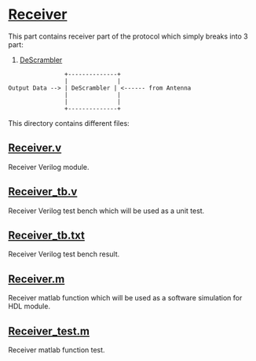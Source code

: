 # [Receiver](https://github.com/sadrasabouri/802.11a/tree/master/Hardware/Receiver)
This part contains receiver part of the protocol which simply breaks into 3 part:

1. [DeScrambler](https://github.com/sadrasabouri/802.11a/tree/master/Hardware/Receiver/DeScrambler)

```
                +--------------+ 
                |              |
Output Data --> | DeScrambler | <------ from Antenna
                |              |
                |              |
                +--------------+
```

This directory contains different files:

## [Receiver.v](https://github.com/sadrasabouri/802.11a/tree/master/Hardware/Receiver/Receiver.v)
Receiver Verilog module.

## [Receiver_tb.v](https://github.com/sadrasabouri/802.11a/tree/master/Hardware/Receiver/Receiver_tb.v)
Receiver Verilog test bench which will be used as a unit test.

## [Receiver_tb.txt](https://github.com/sadrasabouri/802.11a/tree/master/Hardware/Receiver/Receiver_tb.txt)
Receiver Verilog test bench result.

## [Receiver.m](https://github.com/sadrasabouri/802.11a/tree/master/Hardware/Receiver/Receiver.m)
Receiver matlab function which will be used as a software simulation for HDL module.

## [Receiver_test.m](https://github.com/sadrasabouri/802.11a/tree/master/Hardware/Receiver/Receiver_test.m)
Receiver matlab function test.
